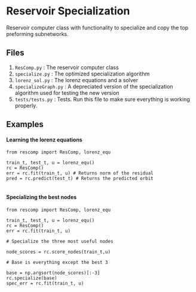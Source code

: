 # Reservoir Specialization
Reservoir computer class with functionality to specialize and copy the top preforming subnetworks.

## Files
1. `ResComp.py`      : The reservoir computer class
2. `specialize.py`   : The optimized specialization algorithm
3. `lorenz_sol.py`   : The lorenz equations and a solver
4. `specializeGraph.py` : A depreciated version of the specialization algorithm used for testing the new version
5. `tests/tests.py`        : Tests. Run this file to make sure everything is working properly.

## Examples

#### Learning the lorenz equations

``` 
from rescomp import ResComp, lorenz_equ
    
train_t, test_t, u = lorenz_equ()
rc = ResComp()
err = rc.fit(train_t, u) # Returns norm of the residual
pred = rc.predict(test_t) # Returns the predicted orbit
    
```

#### Specializing the best nodes

``` 
from rescomp import ResComp, lorenz_equ
    
train_t, test_t, u = lorenz_equ()
rc = ResComp()
err = rc.fit(train_t, u)
    
# Specialize the three most useful nodes
    
node_scores = rc.score_nodes(train_t,u)

# Base is everything except the best 3

base = np.argsort(node_scores)[:-3]
rc.specialize(base)
spec_err = rc.fit(train_t, u)
```
